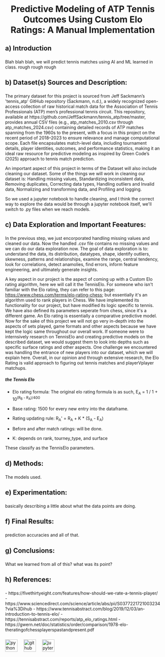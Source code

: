 <h1 align="center">Predictive Modeling of ATP Tennis Outcomes Using Custom Elo Ratings: A Manual Implementation</h1>

###

<h2 align="left">a) Introduction</h2>

###

<p align="left">Blah blah blah, we will predict tennis matches using AI and ML learned in class. rough rough rough</p>

###

<h2 align="left">b) Dataset(s) Sources and Description:</h2>

###

<p align="left">The primary dataset for this project is sourced from Jeff Sackmann’s 'tennis_atp' GitHub repository (Sackmann, n.d.), a widely recognized open-access collection of raw historical match data for the Association of Tennis Professionals (ATP) men’s professional tennis circuit. This repository, available at https://github.com/JeffSackmann/tennis_atp/tree/master, provides annual CSV files (e.g., atp_matches_2010.csv through atp_matches_2024.csv) containing detailed records of ATP matches spanning from the 1960s to the present, with a focus in this project on the recent period of 2018–2023 to ensure relevance and manage computational scope. Each file encapsulates match-level data, including tournament details, player identities, outcomes, and performance statistics, making it an ideal raw resource for predictive modeling as inspired by Green Code’s (2025) approach to tennis match prediction.

An important aspect of this project in terms of the Dataset will also include cleaning our dataset. Some of the things we will work in cleaning our dataset is: Handling missing values, Standardizing inconsistent data, Removing duplicates, Correcting data types, Handling outliers and Invalid data, Normalizing and transforming data, and Profiling and logging.

So we used a jupyter notebook to handle cleaning, and I think the correct way to explore the data would be through a jupyter notebook itself, we'll switch to .py files when we reach models.</p>

###

<h2 align="left">c) Data Exploration and Important Feeatures:</h2>

###

<p align="left">In the previous step, we just encorporated handling missing values and cleaned our data. Now the handled .csv file contains no missing values and we can do our data exploration now. The goal of data exploration is to: understand the data, its distribution, datatypes, shape, identify outliers, skewness, patterns and relationships, examine the range, central tendency, look for correlations, detect anamolies, find errors, inform feature engineering, and ultimately generate insights.

A key aspect in our project is the aspect of coming up with a Custom Elo rating algorithm, here we will call it the TennisElo. For someone who isn't familiar with the Elo rating, they can refer to this page: https://www.chess.com/terms/elo-rating-chess; but essentially it's an algorithm used to rank players in Chess. We have implemented its functionality for our project, but have modified its logic specific to tennis. We have also defined its parameters seperate from chess, since it's a different game. An Elo rating is essentially a comparative predictive model. Now for the sake of this project we will not go very in-depth into the aspects of sets played, game formats and other aspects because we have kept the logic same throughout our overall work. If someone were to internsively research on TennisElo and creating predictive models on the described dataset, we would suggest them to look into depths such as specific surface ratings and other aspects. One challenge we encountered was handling the entrance of new players into our dataset, which we will explain here. Overall, in our opinion and through extensive research, the Elo Rating is valid approach to figuring out tennis matches and playerVplayer matchups.
</p>

<h5 align="left">the Tennis Elo</h5>

<p align="left">

- Elo rating formula: The original elo rating formula is as such, E<sub>A</sub> = 1 / 1 + 10<sup>(R<sub>B</sub> - R<sub>A</sub>)/400</sup>

- Base rating: 1500 for every new entry into the dataframe.

- Rating updating rule: R<sub>A</sub>' = R<sub>A</sub> + K * (S<sub>A</sub> - E<sub>A</sub>)

- Before and after match ratings: will be done.

- K: depends on rank, tourney_type, and surface

These classify as the TennisElo parameters.

</p>

###

<h2 align="left">d) Methods:</h2>

###

<p align="left">The models used.</p>

###

<h2 align="left">e) Experimentation:</h2>

###

<p align="left">basically describing a little about what the data points are doing.</p>

###

<h2 align="left">f) Final Results:</h2>

###

<p align="left">prediction accuracies and all of that.</p>

###

<h2 align="left">g) Conclusions:</h2>

###

<p align="left">What we learned from all of this? what was its point?</p>

###

<h2 align="left">h) References:</h2>

###

<p align="left">
- https://fivethirtyeight.com/features/how-should-we-rate-a-tennis-player/
- https://www.sciencedirect.com/science/article/abs/pii/S0377221721003234?via%3Dihub
- https://www.tennisabstract.com/blog/2019/12/03/an-introduction-to-tennis-elo/ 
- https://tennisabstract.com/reports/atp_elo_ratings.html 
- https://gwern.net/doc/statistics/order/comparison/1978-elo-theratingofchessplayerspastandpresent.pdf 
</p>

###

<div align="left">
  <img src="https://cdn.jsdelivr.net/gh/devicons/devicon/icons/python/python-original.svg" height="40" alt="python logo"  />
  <img width="12" />
  <img src="https://cdn.jsdelivr.net/gh/devicons/devicon/icons/github/github-original.svg" height="40" alt="github logo"  />
  <img width="12" />
  <img src="https://cdn.jsdelivr.net/gh/devicons/devicon/icons/jupyter/jupyter-original.svg" height="40" alt="jupyter logo"  />
</div>

###